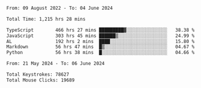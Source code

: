<!--START_SECTION:waka-->

```txt
From: 09 August 2022 - To: 04 June 2024

Total Time: 1,215 hrs 28 mins

TypeScript        466 hrs 27 mins █████████▓░░░░░░░░░░░░░░░   38.38 %
JavaScript        303 hrs 45 mins ██████▒░░░░░░░░░░░░░░░░░░   24.99 %
AL                192 hrs 2 mins  ████░░░░░░░░░░░░░░░░░░░░░   15.80 %
Markdown          56 hrs 47 mins  █▒░░░░░░░░░░░░░░░░░░░░░░░   04.67 %
Python            56 hrs 38 mins  █░░░░░░░░░░░░░░░░░░░░░░░░   04.66 %
```

<!--END_SECTION:waka-->
<!--END_SECTION:activity-->
<!--END_SECTION:activity-->
<!--END_SECTION:activity-->
<!--END_SECTION:activity-->
<!--END_SECTION:activity-->
<!--END_SECTION:activity-->
<!--END_SECTION:activity-->
<!--END_SECTION:activity-->
<!--END_SECTION:activity-->
<!--END_SECTION:activity-->
<!--END_SECTION:activity-->
<!--END_SECTION:activity-->
<!--END_SECTION:activity-->
<!--END_SECTION:activity-->
<!--START_SECTION:activity-->
<!--START_SECTION:activity-->

```txt
From: 21 May 2024 - To: 06 June 2024

Total Keystrokes: 78627
Total Mouse Clicks: 19689
```

<!--END_SECTION:activity-->
<!--END_SECTION:activity-->
